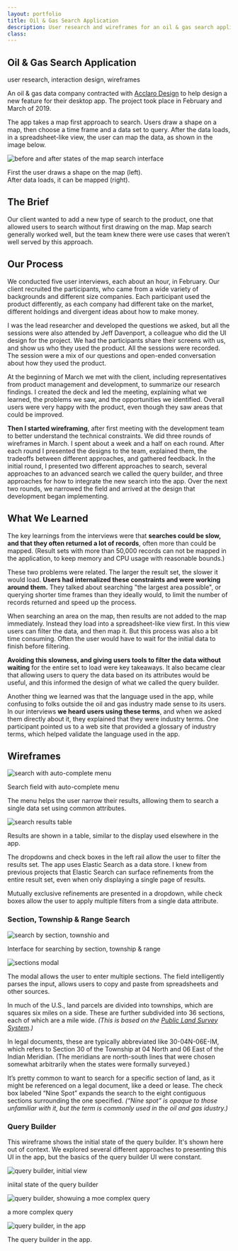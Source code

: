 ```yaml
---
layout: portfolio
title: Oil & Gas Search Application 
description: User research and wireframes for an oil & gas search application
class: 
---
```


<section class="white post" markdown="1">
<div class="text" markdown="1">
		
# Oil & Gas Search Application

<div class="meta">user research, interaction design, wireframes</div>

An oil & gas data company contracted with [Acclaro Design][2] to help design a new feature for their desktop app. The project took place in February and March of 2019.

The app takes a map first approach to search. Users draw a shape on a map, then choose a time frame and a data set to query. After the data loads, in a spreadsheet-like view, the user can map the data, as shown in the image below. 

[2]: https://acclarodesign.com

<div class="">
	<img src="/img/portfolio/oil-map-search.png" alt="before and after states of the map search interface" class="full-width">
</div>

<p class="caption">First the user draws a shape on the map (left). <br>After data loads, it can be mapped (right).</p>

## The Brief

Our client wanted to add a new type of search to the product, one that allowed users to search without first drawing on the map. Map search generally worked well, but the team knew there were use cases that weren’t well served by this approach.

</div>
</section>	
<section class="dark post" markdown="1">
<div class="text" markdown="1">

## Our Process

We conducted five user interviews, each about an hour, in February. Our client recruited the participants, who came from a wide variety of backgrounds and different size companies. Each participant used the product differently, as each company had different take on the market, different holdings and divergent ideas about how to make money.

I was the lead researcher and developed the questions we asked, but all the sessions were also attended by Jeff Davenport, a colleague who did the UI design for the project. We had the participants share their screens with us, and show us who they used the product. All the sessions were recorded. The session were a mix of our questions and open-ended conversation about how they used the product.

At the beginning of March we met with the client, including representatives from product management and development, to summarize our research findings. I created the deck and led the meeting, explaining what we learned, the problems we saw, and the opportunities we identified. Overall users were very happy with the product, even though they saw areas that could be improved.

**Then I started wireframing**, after first meeting with the development team to better understand the technical constraints. We did three rounds of wireframes in March. I spent about a week and a half on each round. After each round I presented the designs to the team, explained them, the tradeoffs between different approaches, and gathered feedback. In the initial round, I presented two different approaches to search, several approaches to an advanced search we called the query builder, and three approaches for how to integrate the new search into the app. Over the next two rounds, we narrowed the field and arrived at the design that development began implementing.

</div>
</section>	
<section class="white post" markdown="1">
<div class="text" markdown="1">

## What We Learned 

The key learnings from the interviews were that **searches could be slow, and that they often returned a lot of records**, often more than could be mapped. (Result sets with more than 50,000 records can not be mapped in the application, to keep memory and CPU usage with reasonable bounds.)

These two problems were related. The larger the result set, the slower it would load. **Users had internalized these constraints and were working around them.** They talked about searching "the largest area possible", or querying shorter time frames than they ideally would, to limit the number of records returned and speed up the process. 

When searching an area on the map, then results are not added to the map immediately. Instead they load into a spreadsheet-like view first. In this view users can filter the data, and then map it. But this process was also a bit time consuming. Often the user would have to wait for the initial data to finish before filtering.

**Avoiding this slowness, and giving users tools to filter the data without waiting** for the entire set to load were key takeaways. It also became clear that allowing users to query the data based on its attributes would be useful, and this informed the design of what we called the query builder.
 
Another thing we learned was that the language used in the app, while confusing to folks outside the oil and gas industry made sense to its users. In our interviews **we heard users using these terms**, and when we asked them directly about it, they explained that they were industry terms. One participant pointed us to a web site that provided a glossary of industry terms, which helped validate the language used in the app.

## Wireframes

<div class="">
	<img src="/img/portfolio/oil-search-menu.png" alt="search with auto-complete menu " class="full-width border">
</div>

<p class="caption">Search field with auto-complete menu</p>

The menu helps the user narrow their results, alllowing them to search a single data set using common attributes.

<div class="">
	<img src="/img/portfolio/oil-search-table.png" alt="search results table" class="full-width border">
</div>

<p class="caption">Results are shown in a table, similar to the display used elsewhere in the app.</p>

The dropdowns and check boxes in the left rail allow the user to filter the results set. The app uses Elastic Search as a data store. I knew from previous projects that Elastic Search can surface refinements from the entire result set, even when only displaying a single page of results. 

Mutually exclusive refinements are presented in a dropdown, while check boxes allow the user to apply multiple filters from a single data attribute.

### Section, Township & Range Search

<div class="">
	<img src="/img/portfolio/oil-search-section.png" alt="search by section, townshio and " class="full-width border">
</div>

<p class="caption">Interface for searching by section, township & range</p>

<div class="">
	<img src="/img/portfolio/oil-search-section-modal.png" alt="sections modal" class="full-width">
</div>

<p class="caption">The modal allows the user to enter multiple sections. The field intelligently parses the input, allows users to copy and paste from spreadsheets and other sources.</p>

In much of the U.S., land parcels are divided into townships, which are squares six miles on a side. These are further subdivided into 36 sections, each of which are a mile wide. *(This is based on the [Public Land Survey System](https://en.wikipedia.org/wiki/Public_Land_Survey_System).)*

In legal documents, these are typically abbreviated like 30-04N-06E-IM, which refers to Section 30 of the Township at 04 North and 06 East of the Indian Meridian. (The meridians are north-south lines that were chosen somewhat arbitrarily when the states were formally surveyed.)

It’s pretty common to want to search for a specific section of land, as it might be referenced on a legal document, like a deed or lease. The check box labeled “Nine Spot” expands the search to the eight contiguous sections surrounding the one specified. *(“Nine spot” is opaque to those unfamiliar with it, but the term is commonly used in the oil and gas idustry.)*

### Query Builder

This wireframe shows the initial state of the query builder. It's shown here out of context. We explored several different approaches to presenting this UI in the app, but the basics of the query builder UI were constant.

<div class="">
	<img src="/img/portfolio/oil-query-builder-1.png" alt="query builder, initial view" class="full-width border">
</div>

<p class="caption">iniital state of the query builder</p>


<div class="">
	<img src="/img/portfolio/oil-query-builder-2.png" alt="query builder, showuing a moe complex query" class="full-width border">
</div>

<p class="caption">a more complex query</p>


<div class="">
	<img src="/img/portfolio/oil-query-builder-3.png" alt="query builder, in the app" class="full-width border">
</div>

<p class="caption">The query builder in the app.</p>

</div>
</section>	

